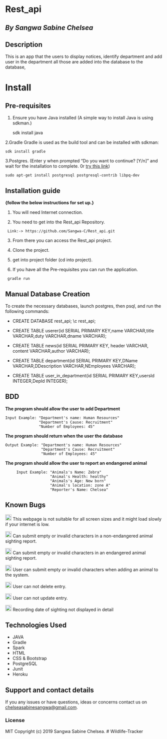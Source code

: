 # Rest_api

## *By Sangwa Sabine Chelsea*

## Description

This is an app that the users to display notices, identify department and add user in the department all those are added into the database to the database, 


# Install

## Pre-requisites

  1. Ensure you have Java installed 
     (A simple way to install Java is using sdkman.)
     
     sdk install java
  
  2.Gradle
    Gradle is used as the build tool and can be installed with sdkman:
  
    sdk install gradle
  
  3.Postgres.
  (Enter y when prompted “Do you want to continue? [Y/n]” and wait for the installation to complete. 0r <a href="https://www.postgresql.org/docs/9.3/contrib.html">try this link</a>)
  
    sudo apt-get install postgresql postgresql-contrib libpq-dev
  
  
## Installation guide   
**{follow the below instructions for set up.}**
    
   1. You will need Internet connection.

   2. You need to get into the Rest_api Repository.
    
     Link:-> https://github.com/Sangwa-C/Rest_api.git
        
   3. From there you can access the Rest_api project.
    
   4. Clone the project.
    
   5. get into project folder (cd into project).

   6. If you have all the Pre-requisites you can run the application.
    
     gradle run


## Manual Database Creation
To create the necessary databases, launch postgres, then psql, and run the following commands:

* CREATE DATABASE rest_api;
  \c rest_api;
  
* CREATE TABLE userer(id SERIAL PRIMARY KEY,name VARCHAR,title VARCHAR,duty VARCHAR,dname VARCHAR);
  
* CREATE TABLE news(id SERIAL PRIMARY KEY, header VARCHAR, content VARCHAR,author VARCHAR);
  
* CREATE TABLE department(id SERIAL PRIMARY KEY,DName VARCHAR,DDescription VARCHAR,NEmployees VARCHAR);
  
* CREATE TABLE user_in_department(id SERIAL PRIMARY KEY,usersId INTEGER,DepId INTEGER);

## BDD

**The program should allow the user to add Department**

    Input Example: "Department's name: Human Resources"
                   "Department's Cause: Recruitment"
                   "Number of Employees: 45"
                   
**The program should return when the user  the database** 

    Output Example: "Department's name: Human Resources"
                    "Department's Cause: Recruitment"
                    "Number of Employees: 45"
 
 **The program should allow the user to report an endangered animal**
 
         Input Example: "Animals's Name: Zebra"   
                        "Animal's Health: healthy"
                        "Animals's Age: New born"
                        "Animal's location: zone A"
                        "Reporter's Name: Chelsea"
    
## Known Bugs

<p>
<g-emoji class="q-emoji"  alias="bug" >
    <img class="emoji" alt="bug" height="20" width="20"  src="https://github.githubassets.com/images/icons/emoji/unicode/1f41e.png">
 </g-emoji>This webpage is not suitable for all screen sizes and it might load slowly if your internet is low.
</p>


<p>
<g-emoji class="q-emoji"  alias="bug" >
    <img class="emoji" alt="bug" height="20" width="20"  src="https://github.githubassets.com/images/icons/emoji/unicode/1f41e.png"  >
 </g-emoji>   Can submit empty or invalid characters in a non-endangered animal sighting report.
</p> 

 <p>    
<g-emoji class="q-emoji"  alias="bug" >
    <img class="emoji" alt="bug" height="20" width="20"  src="https://github.githubassets.com/images/icons/emoji/unicode/1f41e.png">
 </g-emoji> Can submit empty or invalid characters in an endangered animal sighting report.
</p>


<p>
<g-emoji class="q-emoji"  alias="bug" >
    <img class="emoji" alt="bug" height="20" width="20"  src="https://github.githubassets.com/images/icons/emoji/unicode/1f41e.png">
 </g-emoji> User can submit empty or invalid characters when adding an animal to the system.
</p>


<p>
<g-emoji class="q-emoji"  alias="bug" >
    <img class="emoji" alt="bug" height="20" width="20"  src="https://github.githubassets.com/images/icons/emoji/unicode/1f41e.png">
 </g-emoji> User can not delete entry.
</p>

<p>
<g-emoji class="q-emoji"  alias="bug" >
    <img class="emoji" alt="bug" height="20" width="20"  src="https://github.githubassets.com/images/icons/emoji/unicode/1f41e.png">
 </g-emoji> User can not update entry.
</p>


<p>
<g-emoji class="q-emoji"  alias="bug" >
    <img class="emoji" alt="bug" height="20" width="20"  src="https://github.githubassets.com/images/icons/emoji/unicode/1f41e.png">
 </g-emoji> Recording date of sighting not displayed in detail
</p>


## Technologies Used

* JAVA
* Gradle
* Spark
* HTML
* CSS & Bootstrap
* PostgreSQL
* Junit
* Heroku
 
## Support and contact details
If you any issues or have questions, ideas or concerns contact us on chelseasabinesangwa@gmail.com.

### License
MIT Copyright (c) 2019 Sangwa Sabine Chelsea. # Wildlife-Tracker
